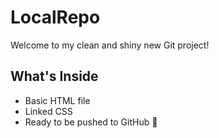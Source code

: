 # LocalRepo

Welcome to my clean and shiny new Git project!

## What's Inside
- Basic HTML file
- Linked CSS
- Ready to be pushed to GitHub 🚀
